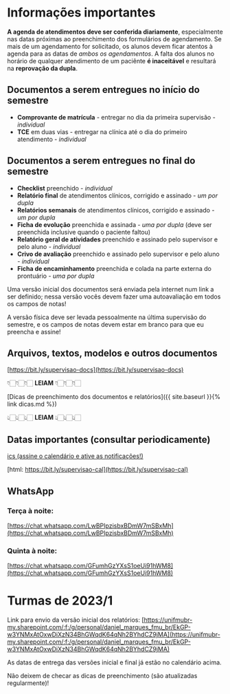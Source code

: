 
# Informações importantes

**A agenda de atendimentos deve ser conferida diariamente**, especialmente nas datas próximas ao preenchimento dos formulários
  de agendamento.
Se mais de um agendamento for solicitado, os alunos devem ficar atentos à agenda para as datas de *ambos os agendamentos*.
A falta dos alunos no horário de qualquer atendimento de um paciênte **é inaceitável** e resultará na **reprovação da dupla**.

## Documentos a serem entregues no **início** do semestre
  - **Comprovante de matrícula** - entregar no dia da primeira supervisão - *individual*
  - **TCE** em duas vias - entregar na clínica até o dia do primeiro atendimento - *individual*

## Documentos a serem entregues no **final** do semestre
  - **Checklist** preenchido - *individual*
  - **Relatório final** de atendimentos clínicos, corrigido e assinado - *um por dupla*
  - **Relatórios semanais** de atendimentos clínicos, corrigido e assinado - *um por dupla*
  - **Ficha de evolução** preenchida e assinada - *uma por dupla* (deve ser preenchida inclusive quando o paciente faltou)
  - **Relatório geral de atividades** preenchido e assinado pelo supervisor e pelo aluno - *individual*
  - **Crivo de avaliação** preenchido e assinado pelo supervisor e pelo aluno - *individual* 
  - **Ficha de encaminhamento** preenchida e colada na parte externa do prontuário - *uma por dupla*

Uma versão inicial dos documentos será enviada pela internet num link a ser definido; nessa versão vocês devem fazer uma autoavaliação em todos
  os campos de notas!

A versão física deve ser levada pessoalmente na última supervisão do semestre, e os campos de notas devem estar em branco para que
  eu preencha e assine!

## Arquivos, textos, modelos e outros documentos

[https://bit.ly/supervisao-docs](https://bit.ly/supervisao-docs)

👇🏻👇🏻👇🏻 **LEIAM** 👇🏻👇🏻👇🏻

[Dicas de preenchimento dos documentos e relatórios]({{ site.baseurl }}{% link dicas.md %})

👆🏻👆🏻👆🏻 **LEIAM** 👆🏻👆🏻👆🏻

## Datas importantes (**consultar periodicamente**)

[ics (assine o calendário e ative as notificações!)](https://outlook.office365.com/owa/calendar/1afa582876764be59815a8ca5aeb582f@FMU.BR/5e9ff06b9c2a44f084e01080fec5009e15882344615390827203/calendar.ics)

[html: https://bit.ly/supervisao-cal](https://bit.ly/supervisao-cal)

## WhatsApp

### Terça à noite:
[https://chat.whatsapp.com/LwBPIpzisbxBDmW7mSBxMh](https://chat.whatsapp.com/LwBPIpzisbxBDmW7mSBxMh)

### Quinta à noite:
[https://chat.whatsapp.com/GFumhGzYXsS1oeUi91hWM8](https://chat.whatsapp.com/GFumhGzYXsS1oeUi91hWM8)

# Turmas de 2023/1

Link para envio da versão inicial dos relatórios:
[https://unifmubr-my.sharepoint.com/:f:/g/personal/daniel_marques_fmu_br/EkGP-w3YNMxAtOxwDiXzN34BhGWqdK64qNh2BYhdCZ9jMA](https://unifmubr-my.sharepoint.com/:f:/g/personal/daniel_marques_fmu_br/EkGP-w3YNMxAtOxwDiXzN34BhGWqdK64qNh2BYhdCZ9jMA)

As datas de entrega das versões inicial e final já estão no calendário acima.

Não deixem de checar as dicas de preenchimento (são atualizadas regularmente)!
